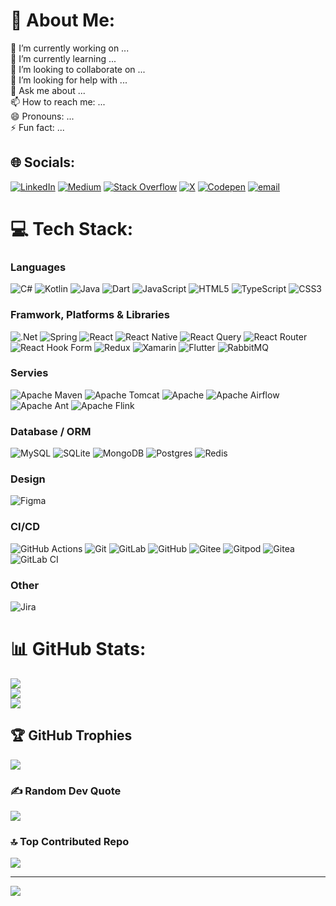 # 💫 About Me:
 🔭 I’m currently working on ...<br> 
 🌱 I’m currently learning ...<br> 
 👯 I’m looking to collaborate on ...<br> 
 🤔 I’m looking for help with ...<br> 
 💬 Ask me about ...<br> 
 📫 How to reach me: ...<br> 
 😄 Pronouns: ...<br> 
 ⚡ Fun fact: ...


## 🌐 Socials:
[![LinkedIn](https://img.shields.io/badge/LinkedIn-%230077B5.svg?logo=linkedin&logoColor=white)](https://linkedin.com/in/ZK-H) 
[![Medium](https://img.shields.io/badge/Medium-12100E?logo=medium&logoColor=white)](https://medium.com/@a58589961221) 
[![Stack Overflow](https://img.shields.io/badge/-Stackoverflow-FE7A16?logo=stack-overflow&logoColor=white)](https://stackoverflow.com/users/29948519) 
[![X](https://img.shields.io/badge/X-black.svg?logo=X&logoColor=white)](https://x.com/ZK_H_) 
[![Codepen](https://img.shields.io/badge/Codepen-000000?logo=codepen&logoColor=white)](https://codepen.io/ufibpkza-the-looper) [![email](https://img.shields.io/badge/Email-D14836?logo=gmail&logoColor=white)](mailto:a58589961221@gmail.com) 

# 💻 Tech Stack:
### Languages
![C#](https://img.shields.io/badge/c%23-%23239120.svg?style=flat&logo=csharp&logoColor=white) 
![Kotlin](https://img.shields.io/badge/kotlin-%237F52FF.svg?style=flat&logo=kotlin&logoColor=white) 
![Java](https://img.shields.io/badge/java-%23ED8B00.svg?style=flat&logo=openjdk&logoColor=white)
![Dart](https://img.shields.io/badge/dart-%230175C2.svg?style=flat&logo=dart&logoColor=white) 
![JavaScript](https://img.shields.io/badge/javascript-%23323330.svg?style=flat&logo=javascript&logoColor=%23F7DF1E) 
![HTML5](https://img.shields.io/badge/html5-%23E34F26.svg?style=flat&logo=html5&logoColor=white) 
![TypeScript](https://img.shields.io/badge/typescript-%23007ACC.svg?style=flat&logo=typescript&logoColor=white) 
![CSS3](https://img.shields.io/badge/css3-%231572B6.svg?style=flat&logo=css3&logoColor=white) 
### Framwork, Platforms & Libraries
![.Net](https://img.shields.io/badge/.NET-5C2D91?style=flat&logo=.net&logoColor=white) 
![Spring](https://img.shields.io/badge/spring-%236DB33F.svg?style=flat&logo=spring&logoColor=white) 
![React](https://img.shields.io/badge/react-%2320232a.svg?style=flat&logo=react&logoColor=%2361DAFB) 
![React Native](https://img.shields.io/badge/react_native-%2320232a.svg?style=flat&logo=react&logoColor=%2361DAFB) 
![React Query](https://img.shields.io/badge/-React%20Query-FF4154?style=flat&logo=react%20query&logoColor=white) 
![React Router](https://img.shields.io/badge/React_Router-CA4245?style=flat&logo=react-router&logoColor=white) 
![React Hook Form](https://img.shields.io/badge/React%20Hook%20Form-%23EC5990.svg?style=flat&logo=reacthookform&logoColor=white) 
![Redux](https://img.shields.io/badge/redux-%23593d88.svg?style=flat&logo=redux&logoColor=white) 
![Xamarin](https://img.shields.io/badge/Xamarin-3199DC?style=flat&logo=xamarin&logoColor=white) 
![Flutter](https://img.shields.io/badge/Flutter-%2302569B.svg?style=flat&logo=Flutter&logoColor=white) 
![RabbitMQ](https://img.shields.io/badge/rabbitmq-FF6600?style=flat&logo=rabbitmq&logoColor=white) 
### Servies
![Apache Maven](https://img.shields.io/badge/Apache%20Maven-C71A36?style=flat&logo=Apache%20Maven&logoColor=white) 
![Apache Tomcat](https://img.shields.io/badge/apache%20tomcat-%23F8DC75.svg?style=flat&logo=apache-tomcat&logoColor=black) 
![Apache](https://img.shields.io/badge/apache-%23D42029.svg?style=flat&logo=apache&logoColor=white) 
![Apache Airflow](https://img.shields.io/badge/Apache%20Airflow-017CEE?style=flat&logo=Apache%20Airflow&logoColor=white) 
![Apache Ant](https://img.shields.io/badge/Apache%20Ant-A81C7D?style=flat&logo=Apache%20Ant&logoColor=white) 
![Apache Flink](https://img.shields.io/badge/Apache%20Flink-E6526F?style=flat&logo=Apache%20Flink&logoColor=white) 
### Database / ORM
![MySQL](https://img.shields.io/badge/mysql-4479A1.svg?style=flat&logo=mysql&logoColor=white) 
![SQLite](https://img.shields.io/badge/sqlite-%2307405e.svg?style=flat&logo=sqlite&logoColor=white) 
![MongoDB](https://img.shields.io/badge/MongoDB-%234ea94b.svg?style=flat&logo=mongodb&logoColor=white) 
![Postgres](https://img.shields.io/badge/postgres-%23316192.svg?style=flat&logo=postgresql&logoColor=white) 
![Redis](https://img.shields.io/badge/redis-%23DD0031.svg?style=flat&logo=redis&logoColor=white)  
### Design
![Figma](https://img.shields.io/badge/figma-%23F24E1E.svg?style=flat&logo=figma&logoColor=white) 
### CI/CD
![GitHub Actions](https://img.shields.io/badge/github%20actions-%232671E5.svg?style=flat&logo=githubactions&logoColor=white) 
![Git](https://img.shields.io/badge/git-%23F05033.svg?style=flat&logo=git&logoColor=white) 
![GitLab](https://img.shields.io/badge/gitlab-%23181717.svg?style=flat&logo=gitlab&logoColor=white) 
![GitHub](https://img.shields.io/badge/github-%23121011.svg?style=flat&logo=github&logoColor=white) 
![Gitee](https://img.shields.io/badge/Gitee-C71D23?style=flat&logo=gitee&logoColor=white) 
![Gitpod](https://img.shields.io/badge/gitpod-f06611.svg?style=flat&logo=gitpod&logoColor=white) 
![Gitea](https://img.shields.io/badge/Gitea-34495E?style=flat&logo=gitea&logoColor=5D9425) 
![GitLab CI](https://img.shields.io/badge/gitlab%20CI-%23181717.svg?style=flat&logo=gitlab&logoColor=white)
### Other
![Jira](https://img.shields.io/badge/jira-%230A0FFF.svg?style=flat&logo=jira&logoColor=white)

# 📊 GitHub Stats:
![](https://github-readme-stats.vercel.app/api?username=Zack861221&theme=dark&hide_border=true&include_all_commits=true&count_private=false)<br/>
![](https://nirzak-streak-stats.vercel.app/?user=Zack861221&theme=dark&hide_border=true)<br/>
![](https://github-readme-stats.vercel.app/api/top-langs/?username=Zack861221&theme=dark&hide_border=true&include_all_commits=true&count_private=false&layout=compact)

## 🏆 GitHub Trophies
![](https://github-profile-trophy.vercel.app/?username=Zack861221&theme=dark&no-frame=false&no-bg=true&margin-w=4)

### ✍️ Random Dev Quote
![](https://quotes-github-readme.vercel.app/api?type=horizontal&theme=dark)

### 🔝 Top Contributed Repo
![](https://github-contributor-stats.vercel.app/api?username=Zack861221&limit=5&theme=dark&combine_all_yearly_contributions=true)

---
[![](https://visitcount.itsvg.in/api?id=Zack861221&icon=0&color=0)](https://visitcount.itsvg.in)

<!-- Proudly created with GPRM ( https://gprm.itsvg.in ) -->
